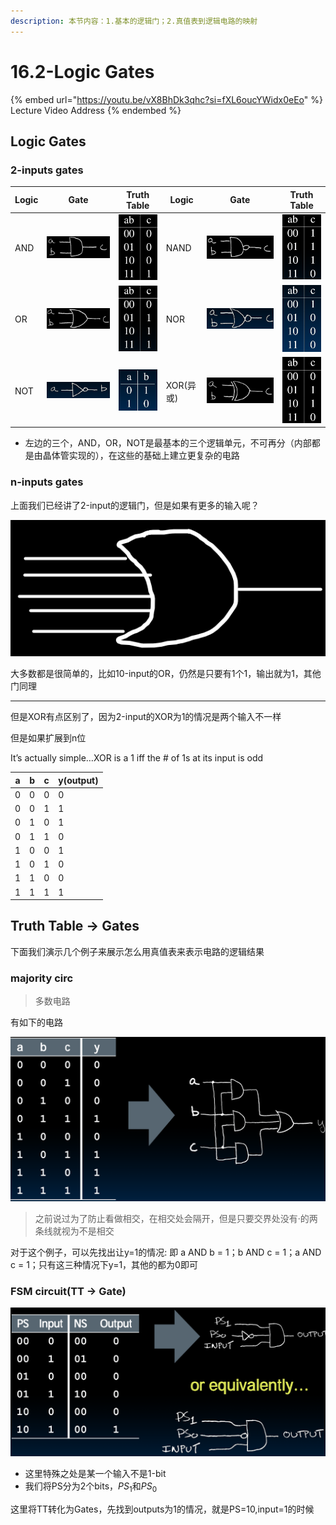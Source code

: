 ```yaml
---
description: 本节内容：1.基本的逻辑门；2.真值表到逻辑电路的映射
---
```


# 16.2-Logic Gates

{% embed url="https://youtu.be/vX8BhDk3qhc?si=fXL6oucYWidx0eEo" %}
Lecture Video Address
{% endembed %}

## Logic Gates

### 2-inputs gates

| Logic | Gate                                                         | Truth Table                                                  | Logic     | Gate                                                         | Truth Table                                                  |
| ----- | ------------------------------------------------------------ | ------------------------------------------------------------ | --------- | ------------------------------------------------------------ | ------------------------------------------------------------ |
| AND   | ![image-20240613132746354](.image/image-20240613132746354.png) | ![image-20240613132827853](.image/image-20240613132827853.png) | NAND      | ![image-20240613133041831](.image/image-20240613133041831.png) | ![image-20240613133228322](.image/image-20240613133228322.png) |
| OR    | ![image-20240613132754001](.image/image-20240613132754001.png) | ![image-20240613132830611](.image/image-20240613132830611.png) | NOR       | ![image-20240613133044555](.image/image-20240613133044555.png) | ![image-20240613133231793](.image/image-20240613133231793.png) |
| NOT   | ![image-20240613132757426](.image/image-20240613132757426.png) | ![image-20240613132833519](.image/image-20240613132833519.png) | XOR(异或) | ![image-20240613133037016](.image/image-20240613133037016.png) | ![image-20240613133225553](.image/image-20240613133225553.png) |

- 左边的三个，AND，OR，NOT是最基本的三个逻辑单元，不可再分（内部都是由晶体管实现的），在这些的基础上建立更复杂的电路

### n-inputs gates

上面我们已经讲了2-input的逻辑门，但是如果有更多的输入呢？

![image-20240613152254377](.image/image-20240613152254377.png)

大多数都是很简单的，比如10-input的OR，仍然是只要有1个1，输出就为1，其他门同理

---

但是XOR有点区别了，因为2-input的XOR为1的情况是两个输入不一样

但是如果扩展到n位

It’s actually simple…XOR is a 1 iff the # of 1s at its input is odd

| a    | b    | c    | y(output) |
| ---- | ---- | ---- | --------- |
| 0    | 0    | 0    | 0         |
| 0    | 0    | 1    | 1         |
| 0    | 1    | 0    | 1         |
| 0    | 1    | 1    | 0         |
| 1    | 0    | 0    | 1         |
| 1    | 0    | 1    | 0         |
| 1    | 1    | 0    | 0         |
| 1    | 1    | 1    | 1         |

## Truth Table → Gates

下面我们演示几个例子来展示怎么用真值表来表示电路的逻辑结果

### majority circ

> 多数电路

有如下的电路

![image-20240613133430285](.image/image-20240613133430285.png)

> 之前说过为了防止看做相交，在相交处会隔开，但是只要交界处没有·的两条线就视为不是相交

对于这个例子，可以先找出让y=1的情况: 即 a AND b = 1；b AND c = 1；a AND c = 1；只有这三种情况下y=1，其他的都为0即可

### FSM circuit(TT → Gate)

![image-20240613133503830](.image/image-20240613133503830.png)

- 这里特殊之处是某一个输入不是1-bit
- 我们将PS分为2个bits，$PS_1$和$PS_0$

这里将TT转化为Gates，先找到outputs为1的情况，就是PS=10,input=1的时候
